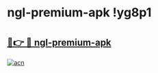 # ngl-premium-apk !yg8p1

# <h2><a href="https://ger2tq.esa.edu.pl?title=ngl-premium-apk&ref=yg8p1">🔗👉 🔴 ngl-premium-apk</a></h2>

[![acn](https://github.com/user-attachments/assets/0f9c940e-d8b0-45ae-aac7-cd30a18b3e1c)](https://ger2tq.esa.edu.pl?title=ngl-premium-apk&ref=yg8p1)

